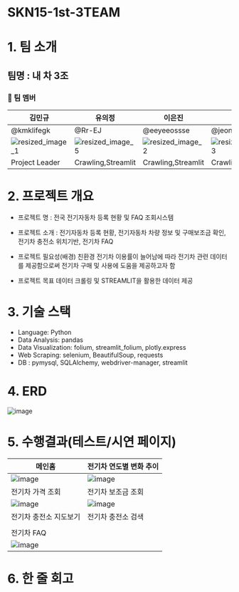 # SKN15-1st-3TEAM

# 1. 팀 소개

## 팀명 : 내 차 3조

### 📌 팀 멤버
| 김민규 | 유의정 | 이은진 | 정민철 | 하다현 |
|--|--|--|--|--|
| @kmklifegk | @Rr-EJ | @eeyeeossse | @jeong-mincheol | @dahyun11 |
| ![resized_image_1](https://github.com/user-attachments/assets/0eeea611-0579-4055-9538-0bf37fc0fd2a) | ![resized_image_5](https://github.com/user-attachments/assets/69a25278-d157-4a43-a783-f4c6256251c2) | ![resized_image_2](https://github.com/user-attachments/assets/507b6366-9f14-43b9-888b-98479b33468a) |![resized_image_3](https://github.com/user-attachments/assets/e8d894ad-ca30-4403-a943-25f7e47a04a0) | ![resized_image_4](https://github.com/user-attachments/assets/bc5372c1-8751-48a9-b305-b0bdc165c40e)
| Project Leader | Crawling,Streamlit | Crawling,Streamlit | Crawling,Streamlit | Crawling,Streamlit |



# 2. 프로젝트 개요

- 프로젝트 명 : 전국 전기자동차 등록 현황 및 FAQ 조회시스템 

- 프로젝트 소개 : 전기자동차 등록 현황, 전기자동차 차량 정보 및 구매보조금 확인, 전기차 충전소 위치기반, 전기차 FAQ

- 프로젝트 필요성(배경)
  친환경 전기차 이용률이 늘어남에 따라 전기차 관련 데이터를 제공함으로써 전기차 구매 및 사용에 도움을 제공하고자 함

- 프로젝트 목표
 데이터 크롤링 및 STREAMLIT을 활용한 데이터 제공
 

# 3. 기술 스택

 - Language: Python
 - Data Analysis: pandas
 - Data Visualization: folium, streamlit_folium, plotly.express
 - Web Scraping: selenium, BeautifulSoup, requests
 - DB : pymysql, SQLAlchemy, webdriver-manager, streamlit

# 4. ERD

 ![image](https://github.com/user-attachments/assets/066b9ccc-b8ac-455c-8d47-93c36d9d062f)

 
# 5. 수행결과(테스트/시연 페이지)
| 메인홈 | 전기차 연도별 변화 추이 | 
|--|--|
| ![image](https://github.com/user-attachments/assets/1ededa9d-71ba-45d6-a564-def4e8b07517) | ![image](https://github.com/user-attachments/assets/1b0cb941-711d-477f-a6ba-b4d4571d81b6) |
| 전기차 가격 조회 | 전기차 보조금 조회 |
| ![image](https://github.com/user-attachments/assets/7e7ebade-e07d-4cf3-a3e0-084f29e805b0) | ![image](https://github.com/user-attachments/assets/33b7e33f-3380-44f5-8bf5-d8a46d49aba1) |
| 전기차 충전소 지도보기 | 전기차 충전소 검색 |
|  |  |
| 전기차 FAQ | |
| ![image](https://github.com/user-attachments/assets/8deadb7d-1377-4a2f-ac33-bd83a7f77c29) | 
 

# 6. 한 줄 회고
